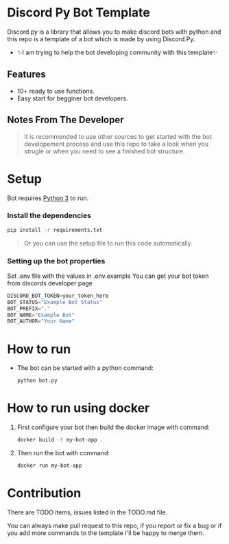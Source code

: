 # Discord Py Bot Template

Discord.py is a library that allows you to make discord bots with python and this repo is a template of a bot which is made by using Discord.Py.

- ✨I am trying to help the bot developing community with this template✨

## Features

- 10+ ready to use functions.
- Easy start for begginer bot developers.

## Notes From The Developer

> It is recommended to use other sources to get started with the bot developement process and use this repo to take a look when you strugle or when you need to see a finished bot structure.

# Setup

Bot requires [Python 3](https://www.python.org/) to run.

### Install the dependencies

```sh
pip install -r requirements.txt
```

> Or you can use the setup file to run this code automatically.

### Setting up the bot properties

Set .env file with the values in .env.example
You can get your bot token from discords developer page

```python
DISCORD_BOT_TOKEN=your_token_here
BOT_STATUS="Example Bot Status"
BOT_PREFIX="."
BOT_NAME="Example Bot"
BOT_AUTHOR="Your Name"
```

# How to run

- The bot can be started with a python command:
  ```sh
  python bot.py
  ```

# How to run using docker

1. First configure your bot then build the docker image with command:
   ```sh
   docker build -t my-bot-app .
   ```
2. Then run the bot with command:
   ```sh
   docker run my-bot-app
   ```

# Contribution

There are TODO items, issues listed in the TODO.md file.

You can always make pull request to this repo, if you report or fix a bug or if you add more commands to the template I'll be happy to merge them.
